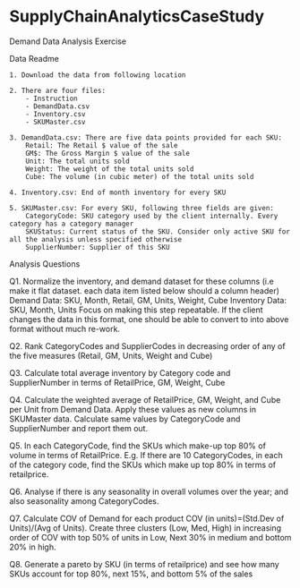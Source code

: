 # SupplyChainAnalyticsCaseStudy
 
Demand Data Analysis Exercise



Data Readme

	1. Download the data from following location
	
	2. There are four files:
		- Instruction 
		- DemandData.csv
		- Inventory.csv
		- SKUMaster.csv
		
	3. DemandData.csv: There are five data points provided for each SKU: 
		Retail: The Retail $ value of the sale
		GM$: The Gross Margin $ value of the sale
		Unit: The total units sold
		Weight: The weight of the total units sold
		Cube: The volume (in cubic meter) of the total units sold
		
	4. Inventory.csv: End of month inventory for every SKU

	5. SKUMaster.csv: For every SKU, following three fields are given:
		CategoryCode: SKU category used by the client internally. Every category has a category manager
		SKUStatus: Current status of the SKU. Consider only active SKU for all the analysis unless specified otherwise
		SupplierNumber: Supplier of this SKU
	
Analysis Questions

Q1. Normalize the inventory, and demand dataset for these columns (i.e make it flat dataset. each data item listed below should a column header)
	Demand Data: SKU, Month, Retail, GM, Units, Weight, Cube
	Inventory Data: SKU, Month, Units
	Focus on making this step repeatable. If the client changes the data in this format, one should be able to convert to into above format without much re-work.
	
Q2. Rank CategoryCodes and SupplierCodes in decreasing order of any of the five measures (Retail, GM, Units, Weight and Cube)

Q3. Calculate total average inventory by Category code and SupplierNumber in terms of RetailPrice, GM, Weight, Cube

Q4. Calculate the weighted average of RetailPrice, GM, Weight, and Cube per Unit from Demand Data. Apply these values as new columns in SKUMaster data. Calculate same values by CategoryCode and SupplierNumber and report them out.

Q5. In each CategoryCode, find the SKUs which make-up top 80% of volume in terms of RetailPrice. E.g. If there are 10 CategoryCodes, in each of the category code, find the SKUs which make up top 80% in terms of retailprice.

Q6. Analyse if there is any seasonality in overall volumes over the year; and also seasonality among CategoryCodes.

Q7. Calculate COV of Demand for each product COV (in units)=(Std.Dev of Units)/(Avg of Units). Create three clusters (Low, Med, High) in increasing order of COV with top 50% of units in Low, Next 30% in medium and bottom 20% in high.

Q8. Generate a pareto by SKU (in terms of retailprice) and see how many SKUs account for top 80%, next 15%, and bottom 5% of the sales



	







